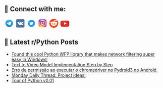 ## 🔎 Connect with me:
[<img src="https://github.com/bullbesh/bullbesh/blob/main/images/Telegram.png" width="32" height="32" />](https://t.me/bullbesh)
[<img src="https://github.com/bullbesh/bullbesh/blob/main/images/VK.png" width="32" height="32" />](https://vk.com/bullbesh)
[<img src="https://github.com/bullbesh/bullbesh/blob/main/images/Twitter.png" width="32" height="32" />](https://twitter.com/bullbesh1)
[<img src="https://github.com/bullbesh/bullbesh/blob/main/images/Instagram.png" width="32" height="32" />](https://www.instagram.com/bullbesh)
[<img src="https://github.com/bullbesh/bullbesh/blob/main/images/Reddit.png" width="32" height="32" />](https://www.reddit.com/user/bullbesh)
[<img src="https://github.com/bullbesh/bullbesh/blob/main/images/YouTube.png" width="32" height="32" />](https://www.youtube.com/channel/UCtfjRs6uzgq5mfm8S06WTcg)

## 📕 Latest r/Python Posts
<!-- BLOG-POST-LIST:START -->
- [Found this cool Python WFP library that makes network filtering super easy in Windows!](https://www.reddit.com/r/Python/comments/1ign06a/found_this_cool_python_wfp_library_that_makes/)
- [Text to Video Model Implementation Step by Step](https://www.reddit.com/r/Python/comments/1iggbcu/text_to_video_model_implementation_step_by_step/)
- [Erro de permissão ao executar o chromedriver no Pydroid3 no Android.](https://www.reddit.com/r/Python/comments/1igfs28/erro_de_permissão_ao_executar_o_chromedriver_no/)
- [Monday Daily Thread: Project ideas!](https://www.reddit.com/r/Python/comments/1igbnik/monday_daily_thread_project_ideas/)
- [Tour of Python v0.01](https://www.reddit.com/r/Python/comments/1igagau/tour_of_python_v001/)
<!-- BLOG-POST-LIST:END -->
